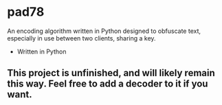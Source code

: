 # pad78
An encoding algorithm written in Python designed to obfuscate text, especially in use between two clients, sharing a key.

- Written in Python

## This project is unfinished, and will likely remain this way. Feel free to add a decoder to it if you want.
